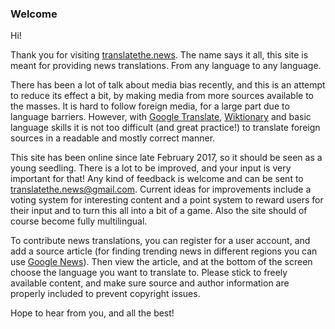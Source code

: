 ### Welcome
Hi!

Thank you for visiting [translatethe.news](https://translatethe.news). The name
says it all, this site is meant for providing news translations. From any
language to any language.

There has been a lot of talk about media bias recently, and this is an attempt
to reduce its effect a bit, by making media from more sources available to the
masses. It is hard to follow foreign media, for a large part due to language
barriers. However, with [Google Translate](https://translate.google.com),
[Wiktionary](https://www.wiktionary.org) and basic language skills it is not
too difficult (and great practice!) to translate foreign sources in a readable
and mostly correct manner.

This site has been online since late February 2017, so it should be seen as a
young seedling. There is a lot to be improved, and your input is very important
for that! Any kind of feedback is welcome and can be sent to
[translatethe.news@gmail.com](mailto:translatethe.news@gmail.com). Current
ideas for improvements include a voting system for interesting content and
a point system to reward users for their input and to turn this all into a bit
of a game. Also the site should of course become fully multilingual.

To contribute news translations, you can register for a user account, and add a
source article (for finding trending news in different regions you can use
[Google News](https://news.google.com)). Then view the article, and at the
bottom of the screen choose the language you want to translate to. Please stick
to freely available content, and make sure source and author information are
properly included to prevent copyright issues.

Hope to hear from you, and all the best!
